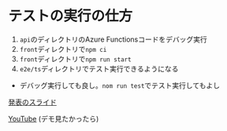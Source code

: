 # テストの実行の仕方

1. `api`のディレクトリのAzure Functionsコードをデバッグ実行
2. `front`ディレクトリで`npm ci`
3. `front`ディレクトリで`npm run start`
4. `e2e/ts`ディレクトリでテスト実行できるようになる
  * デバッグ実行しても良し。`nom run test`でテスト実行してもよし

[発表のスライド](https://speakerdeck.com/takas0522/202205-dotnetlab-playwright)

[YouTube](https://www.youtube.com/watch?v=iYRFSAXGcyk) (デモ見たかったら)
